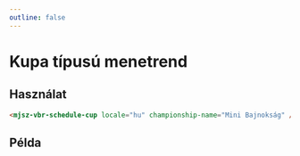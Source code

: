 ```yaml
---
outline: false
---
```


# Kupa típusú menetrend

## Használat

```html
<mjsz-vbr-schedule-cup locale="hu" championship-name="Mini Bajnokság" />
```

## Példa

<ClientOnly>
  <mjsz-vbr-schedule-cup locale="hu" championship-name="Mini Bajnokság" />
</ClientOnly>
